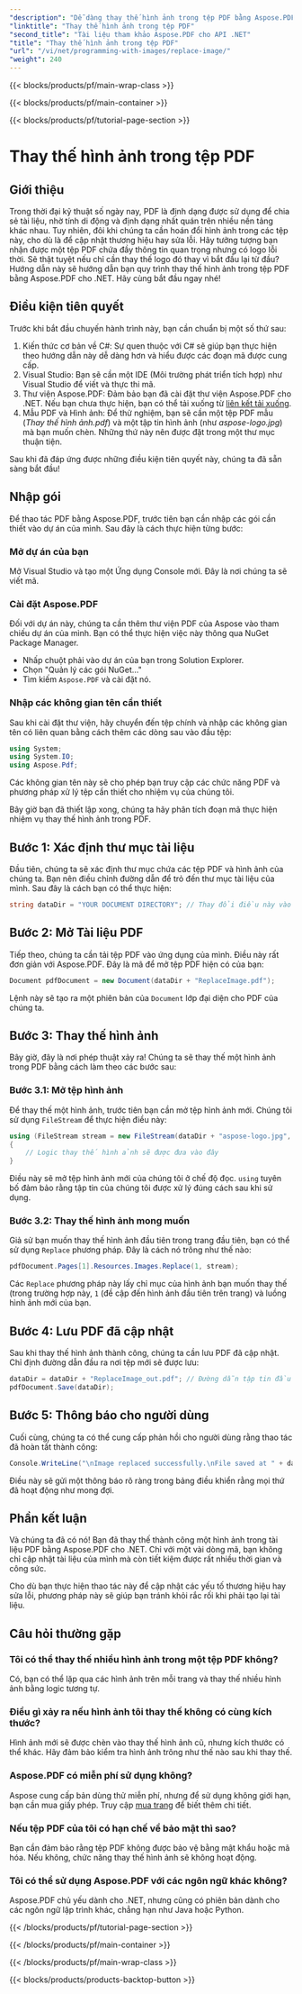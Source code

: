 ```yaml
---
"description": "Dễ dàng thay thế hình ảnh trong tệp PDF bằng Aspose.PDF cho .NET. Thực hiện theo hướng dẫn này để biết hướng dẫn từng bước và nâng cao kỹ năng quản lý PDF của bạn."
"linktitle": "Thay thế hình ảnh trong tệp PDF"
"second_title": "Tài liệu tham khảo Aspose.PDF cho API .NET"
"title": "Thay thế hình ảnh trong tệp PDF"
"url": "/vi/net/programming-with-images/replace-image/"
"weight": 240
---
```


{{< blocks/products/pf/main-wrap-class >}}

{{< blocks/products/pf/main-container >}}

{{< blocks/products/pf/tutorial-page-section >}}

# Thay thế hình ảnh trong tệp PDF

## Giới thiệu

Trong thời đại kỹ thuật số ngày nay, PDF là định dạng được sử dụng để chia sẻ tài liệu, nhờ tính di động và định dạng nhất quán trên nhiều nền tảng khác nhau. Tuy nhiên, đôi khi chúng ta cần hoán đổi hình ảnh trong các tệp này, cho dù là để cập nhật thương hiệu hay sửa lỗi. Hãy tưởng tượng bạn nhận được một tệp PDF chứa đầy thông tin quan trọng nhưng có logo lỗi thời. Sẽ thật tuyệt nếu chỉ cần thay thế logo đó thay vì bắt đầu lại từ đầu? Hướng dẫn này sẽ hướng dẫn bạn quy trình thay thế hình ảnh trong tệp PDF bằng Aspose.PDF cho .NET. Hãy cùng bắt đầu ngay nhé!

## Điều kiện tiên quyết

Trước khi bắt đầu chuyến hành trình này, bạn cần chuẩn bị một số thứ sau:

1. Kiến thức cơ bản về C#: Sự quen thuộc với C# sẽ giúp bạn thực hiện theo hướng dẫn này dễ dàng hơn và hiểu được các đoạn mã được cung cấp.
2. Visual Studio: Bạn sẽ cần một IDE (Môi trường phát triển tích hợp) như Visual Studio để viết và thực thi mã.
3. Thư viện Aspose.PDF: Đảm bảo bạn đã cài đặt thư viện Aspose.PDF cho .NET. Nếu bạn chưa thực hiện, bạn có thể tải xuống từ [liên kết tải xuống](https://releases.aspose.com/pdf/net/).
4. Mẫu PDF và Hình ảnh: Để thử nghiệm, bạn sẽ cần một tệp PDF mẫu (*Thay thế hình ảnh.pdf*) và một tập tin hình ảnh (như *aspose-logo.jpg*) mà bạn muốn chèn. Những thứ này nên được đặt trong một thư mục thuận tiện.

Sau khi đã đáp ứng được những điều kiện tiên quyết này, chúng ta đã sẵn sàng bắt đầu! 

## Nhập gói

Để thao tác PDF bằng Aspose.PDF, trước tiên bạn cần nhập các gói cần thiết vào dự án của mình. Sau đây là cách thực hiện từng bước:

### Mở dự án của bạn

Mở Visual Studio và tạo một Ứng dụng Console mới. Đây là nơi chúng ta sẽ viết mã.

### Cài đặt Aspose.PDF

Đối với dự án này, chúng ta cần thêm thư viện PDF của Aspose vào tham chiếu dự án của mình. Bạn có thể thực hiện việc này thông qua NuGet Package Manager. 

- Nhấp chuột phải vào dự án của bạn trong Solution Explorer.
- Chọn "Quản lý các gói NuGet..."
- Tìm kiếm `Aspose.PDF` và cài đặt nó.

### Nhập các không gian tên cần thiết 

Sau khi cài đặt thư viện, hãy chuyển đến tệp chính và nhập các không gian tên có liên quan bằng cách thêm các dòng sau vào đầu tệp:

```csharp
using System;
using System.IO;
using Aspose.Pdf;
```

Các không gian tên này sẽ cho phép bạn truy cập các chức năng PDF và phương pháp xử lý tệp cần thiết cho nhiệm vụ của chúng tôi.

Bây giờ bạn đã thiết lập xong, chúng ta hãy phân tích đoạn mã thực hiện nhiệm vụ thay thế hình ảnh trong PDF. 

## Bước 1: Xác định thư mục tài liệu

Đầu tiên, chúng ta sẽ xác định thư mục chứa các tệp PDF và hình ảnh của chúng ta. Bạn nên điều chỉnh đường dẫn để trỏ đến thư mục tài liệu của mình. Sau đây là cách bạn có thể thực hiện:

```csharp
string dataDir = "YOUR DOCUMENT DIRECTORY"; // Thay đổi điều này vào thư mục của bạn
```

## Bước 2: Mở Tài liệu PDF

Tiếp theo, chúng ta cần tải tệp PDF vào ứng dụng của mình. Điều này rất đơn giản với Aspose.PDF. Đây là mã để mở tệp PDF hiện có của bạn:

```csharp
Document pdfDocument = new Document(dataDir + "ReplaceImage.pdf");
```

Lệnh này sẽ tạo ra một phiên bản của `Document` lớp đại diện cho PDF của chúng ta.

## Bước 3: Thay thế hình ảnh

Bây giờ, đây là nơi phép thuật xảy ra! Chúng ta sẽ thay thế một hình ảnh trong PDF bằng cách làm theo các bước sau:

### Bước 3.1: Mở tệp hình ảnh

Để thay thế một hình ảnh, trước tiên bạn cần mở tệp hình ảnh mới. Chúng tôi sử dụng `FileStream` để thực hiện điều này:

```csharp
using (FileStream stream = new FileStream(dataDir + "aspose-logo.jpg", FileMode.Open))
{
    // Logic thay thế hình ảnh sẽ được đưa vào đây
}
```

Điều này sẽ mở tệp hình ảnh mới của chúng tôi ở chế độ đọc. `using` tuyên bố đảm bảo rằng tập tin của chúng tôi được xử lý đúng cách sau khi sử dụng.

### Bước 3.2: Thay thế hình ảnh mong muốn

Giả sử bạn muốn thay thế hình ảnh đầu tiên trong trang đầu tiên, bạn có thể sử dụng `Replace` phương pháp. Đây là cách nó trông như thế nào:

```csharp
pdfDocument.Pages[1].Resources.Images.Replace(1, stream);
```

Các `Replace` phương pháp này lấy chỉ mục của hình ảnh bạn muốn thay thế (trong trường hợp này, `1` (đề cập đến hình ảnh đầu tiên trên trang) và luồng hình ảnh mới của bạn.

## Bước 4: Lưu PDF đã cập nhật

Sau khi thay thế hình ảnh thành công, chúng ta cần lưu PDF đã cập nhật. Chỉ định đường dẫn đầu ra nơi tệp mới sẽ được lưu:

```csharp
dataDir = dataDir + "ReplaceImage_out.pdf"; // Đường dẫn tập tin đầu ra
pdfDocument.Save(dataDir);
```

## Bước 5: Thông báo cho người dùng

Cuối cùng, chúng ta có thể cung cấp phản hồi cho người dùng rằng thao tác đã hoàn tất thành công:

```csharp
Console.WriteLine("\nImage replaced successfully.\nFile saved at " + dataDir);
```

Điều này sẽ gửi một thông báo rõ ràng trong bảng điều khiển rằng mọi thứ đã hoạt động như mong đợi.

## Phần kết luận

Và chúng ta đã có nó! Bạn đã thay thế thành công một hình ảnh trong tài liệu PDF bằng Aspose.PDF cho .NET. Chỉ với một vài dòng mã, bạn không chỉ cập nhật tài liệu của mình mà còn tiết kiệm được rất nhiều thời gian và công sức. 

Cho dù bạn thực hiện thao tác này để cập nhật các yếu tố thương hiệu hay sửa lỗi, phương pháp này sẽ giúp bạn tránh khỏi rắc rối khi phải tạo lại tài liệu.

## Câu hỏi thường gặp

### Tôi có thể thay thế nhiều hình ảnh trong một tệp PDF không?
Có, bạn có thể lặp qua các hình ảnh trên mỗi trang và thay thế nhiều hình ảnh bằng logic tương tự.

### Điều gì xảy ra nếu hình ảnh tôi thay thế không có cùng kích thước?
Hình ảnh mới sẽ được chèn vào thay thế hình ảnh cũ, nhưng kích thước có thể khác. Hãy đảm bảo kiểm tra hình ảnh trông như thế nào sau khi thay thế.

### Aspose.PDF có miễn phí sử dụng không?
Aspose cung cấp bản dùng thử miễn phí, nhưng để sử dụng không giới hạn, bạn cần mua giấy phép. Truy cập [mua trang](https://purchase.aspose.com/buy) để biết thêm chi tiết.

### Nếu tệp PDF của tôi có hạn chế về bảo mật thì sao?
Bạn cần đảm bảo rằng tệp PDF không được bảo vệ bằng mật khẩu hoặc mã hóa. Nếu không, chức năng thay thế hình ảnh sẽ không hoạt động.

### Tôi có thể sử dụng Aspose.PDF với các ngôn ngữ khác không?
Aspose.PDF chủ yếu dành cho .NET, nhưng cũng có phiên bản dành cho các ngôn ngữ lập trình khác, chẳng hạn như Java hoặc Python.

{{< /blocks/products/pf/tutorial-page-section >}}

{{< /blocks/products/pf/main-container >}}

{{< /blocks/products/pf/main-wrap-class >}}

{{< blocks/products/products-backtop-button >}}